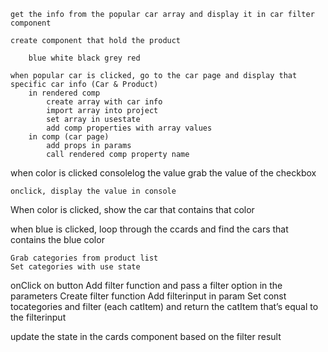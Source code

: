 <!-- car filter -->
    get the info from the popular car array and display it in car filter component

    create component that hold the product

        blue white black grey red


<!-- create flexible and dynamic header for each car -->
    when popular car is clicked, go to the car page and display that specific car info (Car & Product)
        in rendered comp
            create array with car info
            import array into project
            set array in usestate
            add comp properties with array values
        in comp (car page)
            add props in params
            call rendered comp property name

<!-- Car Filter in car search page (WATCH FREE CODE CAMP VID TODAY) -->

when color is clicked consolelog the value
    grab the value of the checkbox 
    
    onclick, display the value in console

When color is clicked, show the
car that contains that color

when blue is clicked, loop through the ccards and find the
cars that contains the blue color

<!-- filter component -->
    Grab categories from product list
	Set categories with use state
onClick on button
	Add filter function and pass a filter option in the parameters
Create filter function
	Add filterinput in param
Set const tocategories and filter (each catItem) and return  the catItem that’s equal to the filterinput 

update the state in the cards component based on the filter result
